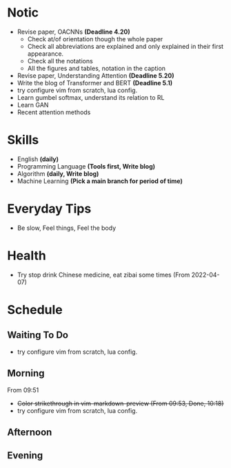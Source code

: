 # Notic

- Revise paper, OACNNs **(Deadline 4.20)**
  - Check at/of orientation though the whole paper
  - Check all abbreviations are explained and only explained in their first
    appearance.
  - Check all the notations
  - All the figures and tables, notation in the caption
- Revise paper, Understanding Attention **(Deadline 5.20)**
- Write the blog of Transformer and BERT **(Deadline 5.1)**
- try configure vim from scratch, lua config.
- Learn gumbel softmax, understand its relation to RL
- Learn GAN
- Recent attention methods

# Skills

- English **(daily)**
- Programming Language **(Tools first, Write blog)**
- Algorithm **(daily, Write blog)**
- Machine Learning **(Pick a main branch for period of time)**

# Everyday Tips

- Be slow, Feel things, Feel the body

# Health

- Try stop drink Chinese medicine, eat zibai some times (From 2022-04-07)

# Schedule

## Waiting To Do

- try configure vim from scratch, lua config.

## Morning

From 09:51

- ~~Color strikethrough in vim-markdown-preview (From 09:53, Done, 10:18)~~
- try configure vim from scratch, lua config.

## Afternoon

## Evening
